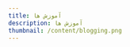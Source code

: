 ```yaml
---
title: آموزش ها
description: آموزش ها
thumbnail: /content/blogging.png
---
```


<LogsArchives cat="tuts" />
